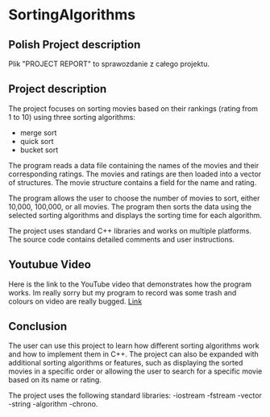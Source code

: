 # SortingAlgorithms
## Polish Project description
Plik "PROJECT REPORT" to sprawozdanie z całego projektu.

## Project description 
The project focuses on sorting movies based on their rankings (rating from 1 to 10) using three sorting algorithms: 
 - merge sort
 - quick sort 
 - bucket sort
 
 The program reads a data file containing the names of the movies and their corresponding ratings. The movies and ratings are then loaded into a vector of structures. 
 The movie structure contains a field for the name and rating.

The program allows the user to choose the number of movies to sort, either 10,000, 100,000, or all movies. The program then sorts the data using the selected sorting algorithms and displays the sorting time for each algorithm.

The project uses standard C++ libraries and works on multiple platforms. The source code contains detailed comments and user instructions.

## Youtubue Video 
Here is the link to the YouTube video that demonstrates how the program works.
Im really sorry but my program to record was some trash and colours on video are really bugged. [Link](https://www.youtube.com/watch?v=Eue6SCw7kSs&ab_channel=MarcinCichocki)

## Conclusion 
The user can use this project to learn how different sorting algorithms work and how to implement them in C++. 
The project can also be expanded with additional sorting algorithms or features, such as displaying the sorted movies in a specific order or allowing the user to search for a specific movie based on its name or rating.

The project uses the following standard libraries:
-iostream
-fstream
-vector
-string
-algorithm
-chrono.

